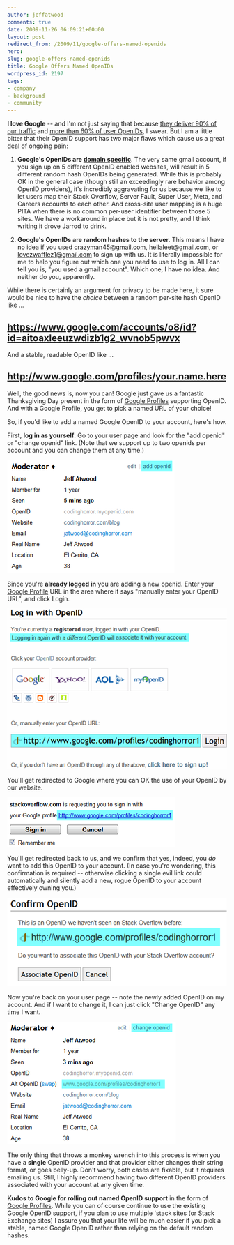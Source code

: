 ```yaml
---
author: jeffatwood
comments: true
date: 2009-11-26 06:09:21+00:00
layout: post
redirect_from: /2009/11/google-offers-named-openids
hero: 
slug: google-offers-named-openids
title: Google Offers Named OpenIDs
wordpress_id: 2197
tags:
- company
- background
- community
---
```



**I love Google** -- and I'm not just saying that because [they deliver 90% of our traffic](http://www.codinghorror.com/blog/archives/001224.html) and [more than 60% of user OpenIDs](http://meta.stackoverflow.com/questions/31021/what-openid-providers-should-we-feature-on-the-login-page), I swear. But I am a little bitter that their OpenID support has two major flaws which cause us a great deal of ongoing pain:







  1. **Google's OpenIDs are [domain specific](http://blog.stackoverflow.com/2009/04/googles-openids-are-unique-per-domain/)**. The very same gmail account, if you sign up on 5 different OpenID enabled websites, will result in 5 different random hash OpenIDs being generated. While this is probably OK in the general case (though still an exceedingly rare behavior among OpenID providers), it's incredibly aggravating for us because we like to let users map their Stack Overflow, Server Fault, Super User, Meta, and Careers accounts to each other. And cross-site user mapping is a huge PITA when there is no common per-user identifier between those 5 sites. We have a workaround in place but it is not pretty, and I think writing it drove Jarrod to drink.

  2. **Google's OpenIDs are random hashes to the server.** This means I have no idea if you used crazyman45@gmail.com, hellaleet@gmail.com, or lovezwafflez1@gmail.com to sign up with us. It is literally impossible for me to help you figure out which one you need to use to log in. All I can tell you is, "you used a gmail account". Which one, I have no idea. And neither do you, apparently.




While there is certainly an argument for privacy to be made here, it sure would be nice to have the _choice_ between a random per-site hash OpenID like …





## https://www.google.com/accounts/o8/id?id=aitoaxleeuzwdizb1g2_wvnob5pwvx





And a stable, readable OpenID like …





## http://www.google.com/profiles/your.name.here





Well, the good news is, now you can! Google just gave us a fantastic Thanksgiving Day present in the form of [Google Profiles](http://www.google.com/profiles) supporting OpenID. And with a Google Profile, you get to pick a named URL of your choice!



So, if you'd like to add a named Google OpenID to your account, here's how. 



First, **log in as yourself**. Go to your user page and look for the "add openid" or "change openid" link. (Note that we support up to two openids per account and you can change them at any time.)



![so-openid-google-1](/images/wordpress/so-openid-google-1.png)



Since you're **already logged in** you are adding a new openid. Enter your [Google Profile](http://www.google.com/profiles) URL in the area where it says "manually enter your OpenID URL", and click Login.



![so-openid-google-2](/images/wordpress/so-openid-google-2.png)



You'll get redirected to Google where you can OK the use of your OpenID by our website.



![so-openid-google-3](/images/wordpress/so-openid-google-3.png)



You'll get redirected back to us, and we confirm that yes, indeed, you _do_ want to add this OpenID to your account. (In case you're wondering, this confirmation is required -- otherwise clicking a single evil link could automatically and silently add a new, rogue OpenID to your account effectively owning you.)



![so-openid-google-4](/images/wordpress/so-openid-google-4.png)



Now you're back on your user page -- note the newly added OpenID on my account. And if I want to change it, I can just click "Change OpenID" any time I want.



![so-openid-google-5](/images/wordpress/so-openid-google-5.png)



The only thing that throws a monkey wrench into this process is when you have a **single** OpenID provider and that provider either changes their string format, or goes belly-up. Don't worry, both cases are fixable, but it requires emailing us. Still, I highly recommend having two different OpenID providers associated with your account at any given time.



**Kudos to Google for rolling out named OpenID support** in the form of [Google Profiles](http://www.google.com/profiles). While you can of course continue to use the existing Google OpenID support, if you plan to use multiple 'stack sites (or Stack Exchange sites) I assure you that your life will be much easier if you pick a stable, named Google OpenID rather than relying on the default random hashes.

